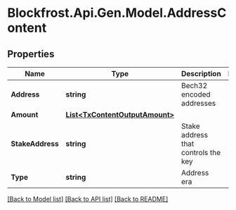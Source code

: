 # Blockfrost.Api.Gen.Model.AddressContent
## Properties

Name | Type | Description | Notes
------------ | ------------- | ------------- | -------------
**Address** | **string** | Bech32 encoded addresses | 
**Amount** | [**List&lt;TxContentOutputAmount&gt;**](TxContentOutputAmount.md) |  | 
**StakeAddress** | **string** | Stake address that controls the key | 
**Type** | **string** | Address era | 

[[Back to Model list]](../README.md#documentation-for-models) [[Back to API list]](../README.md#documentation-for-api-endpoints) [[Back to README]](../README.md)

